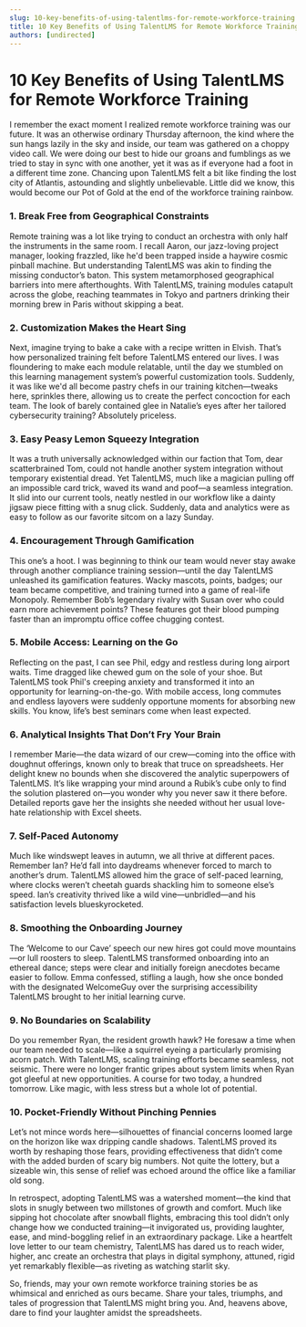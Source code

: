 ```yaml
---
slug: 10-key-benefits-of-using-talentlms-for-remote-workforce-training
title: 10 Key Benefits of Using TalentLMS for Remote Workforce Training
authors: [undirected]
---
```



# 10 Key Benefits of Using TalentLMS for Remote Workforce Training

I remember the exact moment I realized remote workforce training was our future. It was an otherwise ordinary Thursday afternoon, the kind where the sun hangs lazily in the sky and inside, our team was gathered on a choppy video call. We were doing our best to hide our groans and fumblings as we tried to stay in sync with one another, yet it was as if everyone had a foot in a different time zone. Chancing upon TalentLMS felt a bit like finding the lost city of Atlantis, astounding and slightly unbelievable. Little did we know, this would become our Pot of Gold at the end of the workforce training rainbow.

### 1. Break Free from Geographical Constraints

Remote training was a lot like trying to conduct an orchestra with only half the instruments in the same room. I recall Aaron, our jazz-loving project manager, looking frazzled, like he'd been trapped inside a haywire cosmic pinball machine. But understanding TalentLMS was akin to finding the missing conductor’s baton. This system metamorphosed geographical barriers into mere afterthoughts. With TalentLMS, training modules catapult across the globe, reaching teammates in Tokyo and partners drinking their morning brew in Paris without skipping a beat.

### 2. Customization Makes the Heart Sing

Next, imagine trying to bake a cake with a recipe written in Elvish. That’s how personalized training felt before TalentLMS entered our lives. I was floundering to make each module relatable, until the day we stumbled on this learning management system’s powerful customization tools. Suddenly, it was like we'd all become pastry chefs in our training kitchen—tweaks here, sprinkles there, allowing us to create the perfect concoction for each team. The look of barely contained glee in Natalie’s eyes after her tailored cybersecurity training? Absolutely priceless.

### 3. Easy Peasy Lemon Squeezy Integration

It was a truth universally acknowledged within our faction that Tom, dear scatterbrained Tom, could not handle another system integration without temporary existential dread. Yet TalentLMS, much like a magician pulling off an impossible card trick, waved its wand and poof—a seamless integration. It slid into our current tools, neatly nestled in our workflow like a dainty jigsaw piece fitting with a snug click. Suddenly, data and analytics were as easy to follow as our favorite sitcom on a lazy Sunday.

### 4. Encouragement Through Gamification

This one’s a hoot. I was beginning to think our team would never stay awake through another compliance training session—until the day TalentLMS unleashed its gamification features. Wacky mascots, points, badges; our team became competitive, and training turned into a game of real-life Monopoly. Remember Bob’s legendary rivalry with Susan over who could earn more achievement points? These features got their blood pumping faster than an impromptu office coffee chugging contest.

### 5. Mobile Access: Learning on the Go

Reflecting on the past, I can see Phil, edgy and restless during long airport waits. Time dragged like chewed gum on the sole of your shoe. But TalentLMS took Phil's creeping anxiety and transformed it into an opportunity for learning-on-the-go. With mobile access, long commutes and endless layovers were suddenly opportune moments for absorbing new skills. You know, life’s best seminars come when least expected.

### 6. Analytical Insights That Don’t Fry Your Brain

I remember Marie—the data wizard of our crew—coming into the office with doughnut offerings, known only to break that truce on spreadsheets. Her delight knew no bounds when she discovered the analytic superpowers of TalentLMS. It’s like wrapping your mind around a Rubik’s cube only to find the solution plastered on—you wonder why you never saw it there before. Detailed reports gave her the insights she needed without her usual love-hate relationship with Excel sheets.

### 7. Self-Paced Autonomy

Much like windswept leaves in autumn, we all thrive at different paces. Remember Ian? He’d fall into daydreams whenever forced to march to another’s drum. TalentLMS allowed him the grace of self-paced learning, where clocks weren’t cheetah guards shackling him to someone else’s speed. Ian’s creativity thrived like a wild vine—unbridled—and his satisfaction levels blueskyrocketed.

### 8. Smoothing the Onboarding Journey

The ‘Welcome to our Cave’ speech our new hires got could move mountains—or lull roosters to sleep. TalentLMS transformed onboarding into an ethereal dance; steps were clear and initially foreign anecdotes became easier to follow. Emma confessed, stifling a laugh, how she once bonded with the designated WelcomeGuy over the surprising accessibility TalentLMS brought to her initial learning curve.

### 9. No Boundaries on Scalability

Do you remember Ryan, the resident growth hawk? He foresaw a time when our team needed to scale—like a squirrel eyeing a particularly promising acorn patch. With TalentLMS, scaling training efforts became seamless, not seismic. There were no longer frantic gripes about system limits when Ryan got gleeful at new opportunities. A course for two today, a hundred tomorrow. Like magic, with less stress but a whole lot of potential.

### 10. Pocket-Friendly Without Pinching Pennies

Let’s not mince words here—silhouettes of financial concerns loomed large on the horizon like wax dripping candle shadows. TalentLMS proved its worth by reshaping those fears, providing effectiveness that didn’t come with the added burden of scary big numbers. Not quite the lottery, but a sizeable win, this sense of relief was echoed around the office like a familiar old song.

In retrospect, adopting TalentLMS was a watershed moment—the kind that slots in snugly between two millstones of growth and comfort. Much like sipping hot chocolate after snowball flights, embracing this tool didn’t only change how we conducted training—it invigorated us, providing laughter, ease, and mind-boggling relief in an extraordinary package. Like a heartfelt love letter to our team chemistry, TalentLMS has dared us to reach wider, higher, anc create an orchestra that plays in digital symphony, attuned, rigid yet remarkably flexible—as riveting as watching starlit sky.

So, friends, may your own remote workforce training stories be as whimsical and enriched as ours became. Share your tales, triumphs, and tales of progression that TalentLMS might bring you. And, heavens above, dare to find your laughter amidst the spreadsheets.